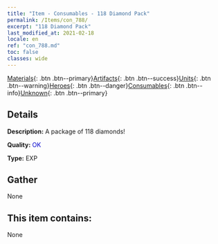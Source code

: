```yaml
---
title: "Item - Consumables - 118 Diamond Pack"
permalink: /Items/con_788/
excerpt: "118 Diamond Pack"
last_modified_at: 2021-02-18
locale: en
ref: "con_788.md"
toc: false
classes: wide
---
```

 [Materials](/Items/){: .btn .btn--primary}[Artifacts](/Items/Artifacts/){: .btn .btn--success}[Units](/Items/Units/){: .btn .btn--warning}[Heroes](/Items/Heroes/){: .btn .btn--danger}[Consumables](/Items/Consumables/){: .btn .btn--info}[Unknown](/Items/Unknown/){: .btn .btn--primary}

## Details
 **Description:** A package of 118 diamonds!

 **Quality:** <span style="color: #0000CD">OK</span>

 **Type:** EXP

## Gather

  None

## This item contains:

  None

